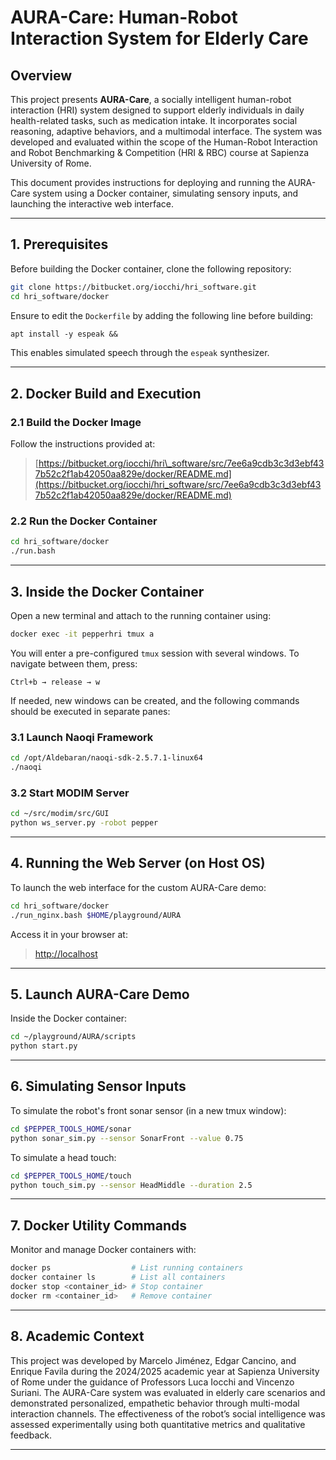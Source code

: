 # AURA-Care: Human-Robot Interaction System for Elderly Care

## Overview

This project presents **AURA-Care**, a socially intelligent human-robot interaction (HRI) system designed to support elderly individuals in daily health-related tasks, such as medication intake. It incorporates social reasoning, adaptive behaviors, and a multimodal interface. The system was developed and evaluated within the scope of the Human-Robot Interaction and Robot Benchmarking & Competition (HRI & RBC) course at Sapienza University of Rome.

This document provides instructions for deploying and running the AURA-Care system using a Docker container, simulating sensory inputs, and launching the interactive web interface.

---

## 1. Prerequisites

Before building the Docker container, clone the following repository:

```bash
git clone https://bitbucket.org/iocchi/hri_software.git
cd hri_software/docker
```

Ensure to edit the `Dockerfile` by adding the following line before building:

```dockerfile
apt install -y espeak &&
```

This enables simulated speech through the `espeak` synthesizer.

---

## 2. Docker Build and Execution

### 2.1 Build the Docker Image

Follow the instructions provided at:

> [https://bitbucket.org/iocchi/hri\_software/src/7ee6a9cdb3c3d3ebf437b52c2f1ab42050aa829e/docker/README.md](https://bitbucket.org/iocchi/hri_software/src/7ee6a9cdb3c3d3ebf437b52c2f1ab42050aa829e/docker/README.md)

### 2.2 Run the Docker Container

```bash
cd hri_software/docker
./run.bash
```

---

## 3. Inside the Docker Container

Open a new terminal and attach to the running container using:

```bash
docker exec -it pepperhri tmux a
```

You will enter a pre-configured `tmux` session with several windows. To navigate between them, press:

```
Ctrl+b → release → w
```

If needed, new windows can be created, and the following commands should be executed in separate panes:

### 3.1 Launch Naoqi Framework

```bash
cd /opt/Aldebaran/naoqi-sdk-2.5.7.1-linux64
./naoqi
```

### 3.2 Start MODIM Server

```bash
cd ~/src/modim/src/GUI
python ws_server.py -robot pepper
```

---

## 4. Running the Web Server (on Host OS)

To launch the web interface for the custom AURA-Care demo:

```bash
cd hri_software/docker
./run_nginx.bash $HOME/playground/AURA
```

Access it in your browser at:

> [http://localhost](http://localhost)

---

## 5. Launch AURA-Care Demo

Inside the Docker container:

```bash
cd ~/playground/AURA/scripts
python start.py
```

---

## 6. Simulating Sensor Inputs

To simulate the robot's front sonar sensor (in a new tmux window):

```bash
cd $PEPPER_TOOLS_HOME/sonar
python sonar_sim.py --sensor SonarFront --value 0.75
```

To simulate a head touch:

```bash
cd $PEPPER_TOOLS_HOME/touch
python touch_sim.py --sensor HeadMiddle --duration 2.5
```

---

## 7. Docker Utility Commands

Monitor and manage Docker containers with:

```bash
docker ps                  # List running containers
docker container ls        # List all containers
docker stop <container_id> # Stop container
docker rm <container_id>   # Remove container
```

---

## 8. Academic Context

This project was developed by Marcelo Jiménez, Edgar Cancino, and Enrique Favila during the 2024/2025 academic year at Sapienza University of Rome under the guidance of Professors Luca Iocchi and Vincenzo Suriani. The AURA-Care system was evaluated in elderly care scenarios and demonstrated personalized, empathetic behavior through multi-modal interaction channels. The effectiveness of the robot’s social intelligence was assessed experimentally using both quantitative metrics and qualitative feedback.

---

